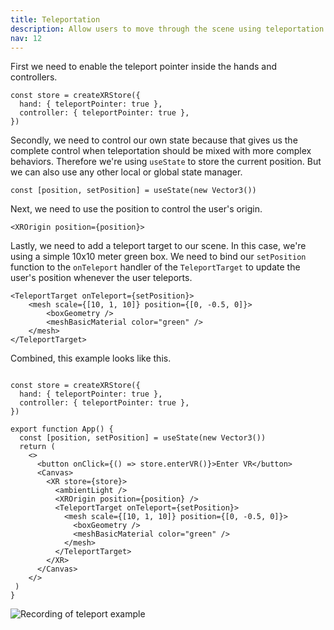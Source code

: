 ```yaml
---
title: Teleportation
description: Allow users to move through the scene using teleportation
nav: 12
---
```


First we need to enable the teleport pointer inside the hands and controllers.

```tsx
const store = createXRStore({
  hand: { teleportPointer: true },
  controller: { teleportPointer: true },
})
```

Secondly, we need to control our own state because that gives us the complete control when teleportation should be mixed with more complex behaviors. Therefore we're using `useState` to store the current position. But we can also use any other local or global state manager.

```tsx
const [position, setPosition] = useState(new Vector3())
```

Next, we need to use the position to control the user's origin.

```tsx
<XROrigin position={position}>
```

Lastly, we need to add a teleport target to our scene. In this case, we're using a simple 10x10 meter green box. We need to bind our `setPosition` function to the `onTeleport` handler of the `TeleportTarget` to update the user's position whenever the user teleports.

```tsx
<TeleportTarget onTeleport={setPosition}>
    <mesh scale={[10, 1, 10]} position={[0, -0.5, 0]}>
        <boxGeometry />
        <meshBasicMaterial color="green" />
    </mesh>
</TeleportTarget>
```

Combined, this example looks like this.

```tsx

const store = createXRStore({
  hand: { teleportPointer: true },
  controller: { teleportPointer: true },
})

export function App() {
  const [position, setPosition] = useState(new Vector3())
  return (
    <>
      <button onClick={() => store.enterVR()}>Enter VR</button>
      <Canvas>
        <XR store={store}>
          <ambientLight />
          <XROrigin position={position} />
          <TeleportTarget onTeleport={setPosition}>
            <mesh scale={[10, 1, 10]} position={[0, -0.5, 0]}>
              <boxGeometry />
              <meshBasicMaterial color="green" />
            </mesh>
          </TeleportTarget>
        </XR>
      </Canvas>
    </>
 )
}
```

![Recording of teleport example](./teleport-example.gif)

